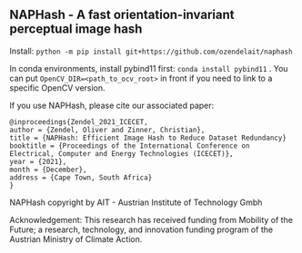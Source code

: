 ## NAPHash - A fast orientation-invariant perceptual image hash


Install:
`python -m pip install git+https://github.com/ozendelait/naphash`

In conda environments, install pybind11 first: `conda install pybind11` .
You can put ` OpenCV_DIR=<path_to_ocv_root> ` in front if you need to link to a specific OpenCV version.

If you use NAPHash, please cite our associated paper:

    @inproceedings{Zendel_2021_ICECET,
    author = {Zendel, Oliver and Zinner, Christian},
    title = {NAPHash: Efficient Image Hash to Reduce Dataset Redundancy}
    booktitle = {Proceedings of the International Conference on Electrical, Computer and Energy Technologies (ICECET)},
    year = {2021},
    month = {December},
    address = {Cape Town, South Africa}
    }

NAPHash copyright by AIT - Austrian Institute of Technology Gmbh

Acknowledgement: 
This research has received funding from Mobility of the Future; a research, technology, and innovation funding program of the Austrian Ministry of Climate Action.
